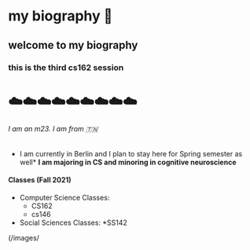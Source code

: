 # my biography 🥳
## welcome to my biography 
### this is the third cs162 session 
# ☁️☁️☁️☁️☁️☁️☁️☁️☁️
###### I am an m23. I am from 🇹🇳
* I am currently in Berlin and I plan to stay here for Spring semester as well*
__I am majoring in CS and minoring in cognitive neuroscience__ 

#### Classes (Fall 2021)
* Computer Science Classes: 
  * CS162 
  * cs146
* Social Sciences Classes:
  *SS142
  
 (/images/
